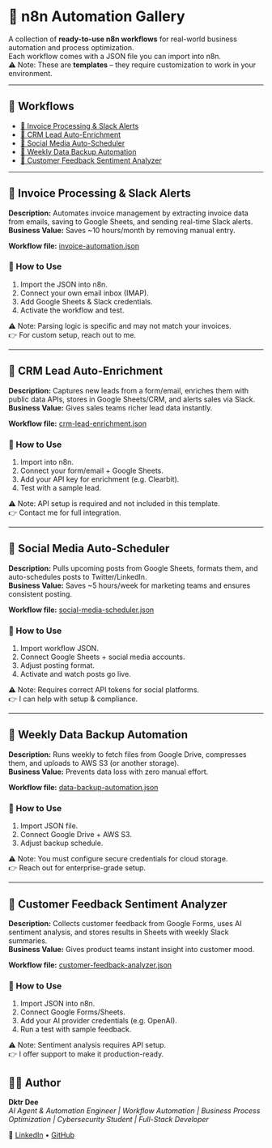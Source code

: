 # 🚀 n8n Automation Gallery

A collection of **ready-to-use n8n workflows** for real-world business automation and process optimization.  
Each workflow comes with a JSON file you can import into n8n.  
⚠️ Note: These are **templates** – they require customization to work in your environment.  

---

## 📑 Workflows

- [📄 Invoice Processing & Slack Alerts](#-invoice-processing--slack-alerts)
- [👥 CRM Lead Auto-Enrichment](#-crm-lead-auto-enrichment)
- [📅 Social Media Auto-Scheduler](#-social-media-auto-scheduler)
- [💾 Weekly Data Backup Automation](#-weekly-data-backup-automation)
- [💬 Customer Feedback Sentiment Analyzer](#-customer-feedback-sentiment-analyzer)

---

## 📄 Invoice Processing & Slack Alerts
**Description:** Automates invoice management by extracting invoice data from emails, saving to Google Sheets, and sending real-time Slack alerts.  
**Business Value:** Saves ~10 hours/month by removing manual entry.

**Workflow file:** [invoice-automation.json](./invoice-automation.json)

### 🚀 How to Use
1. Import the JSON into n8n.  
2. Connect your own email inbox (IMAP).  
3. Add Google Sheets & Slack credentials.  
4. Activate the workflow and test.  

⚠️ Note: Parsing logic is specific and may not match your invoices.  
👉 For custom setup, reach out to me.

---

## 👥 CRM Lead Auto-Enrichment
**Description:** Captures new leads from a form/email, enriches them with public data APIs, stores in Google Sheets/CRM, and alerts sales via Slack.  
**Business Value:** Gives sales teams richer lead data instantly.

**Workflow file:** [crm-lead-enrichment.json](./crm-lead-enrichment.json)

### 🚀 How to Use
1. Import into n8n.  
2. Connect your form/email + Google Sheets.  
3. Add your API key for enrichment (e.g. Clearbit).  
4. Test with a sample lead.  

⚠️ Note: API setup is required and not included in this template.  
👉 Contact me for full integration.

---

## 📅 Social Media Auto-Scheduler
**Description:** Pulls upcoming posts from Google Sheets, formats them, and auto-schedules posts to Twitter/LinkedIn.  
**Business Value:** Saves ~5 hours/week for marketing teams and ensures consistent posting.

**Workflow file:** [social-media-scheduler.json](./social-media-scheduler.json)

### 🚀 How to Use
1. Import workflow JSON.  
2. Connect Google Sheets + social media accounts.  
3. Adjust posting format.  
4. Activate and watch posts go live.  

⚠️ Note: Requires correct API tokens for social platforms.  
👉 I can help with setup & compliance.

---

## 💾 Weekly Data Backup Automation
**Description:** Runs weekly to fetch files from Google Drive, compresses them, and uploads to AWS S3 (or another storage).  
**Business Value:** Prevents data loss with zero manual effort.

**Workflow file:** [data-backup-automation.json](./data-backup-automation.json)

### 🚀 How to Use
1. Import JSON file.  
2. Connect Google Drive + AWS S3.  
3. Adjust backup schedule.  

⚠️ Note: You must configure secure credentials for cloud storage.  
👉 Reach out for enterprise-grade setup.

---

## 💬 Customer Feedback Sentiment Analyzer
**Description:** Collects customer feedback from Google Forms, uses AI sentiment analysis, and stores results in Sheets with weekly Slack summaries.  
**Business Value:** Gives product teams instant insight into customer mood.

**Workflow file:** [customer-feedback-analyzer.json](./customer-feedback-analyzer.json)

### 🚀 How to Use
1. Import JSON into n8n.  
2. Connect Google Forms/Sheets.  
3. Add your AI provider credentials (e.g. OpenAI).  
4. Run a test with sample feedback.  

⚠️ Note: Sentiment analysis requires API setup.  
👉 I offer support to make it production-ready.



## 👨‍💻 Author

**Dktr Dee**  
*AI Agent & Automation Engineer | Workflow Automation | Business Process Optimization | Cybersecurity Student | Full-Stack Developer*  

📎 [LinkedIn](https://www.linkedin.com/in/zalanlykos) • [GitHub](https://github.com/ZalanLykos)
